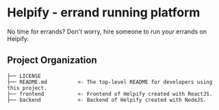 Helpify - errand running platform
==============================

No time for errands? Don't worry, hire someone to run your errands on Helpify.

Project Organization
------------

    ├── LICENSE
    ├── README.md          <- The top-level README for developers using this project.
	├── frontend           <- Frontend of Helpify created with ReactJS.
	├── backend            <- Backend of Helpify created with NodeJS.
